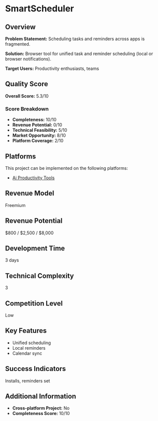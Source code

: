 # SmartScheduler

## Overview
**Problem Statement:** Scheduling tasks and reminders across apps is fragmented.

**Solution:** Browser tool for unified task and reminder scheduling (local or browser notifications).

**Target Users:** Productivity enthusiasts, teams

## Quality Score
**Overall Score:** 5.3/10

### Score Breakdown
- **Completeness:** 10/10
- **Revenue Potential:** 0/10
- **Technical Feasibility:** 5/10
- **Market Opportunity:** 8/10
- **Platform Coverage:** 2/10

## Platforms
This project can be implemented on the following platforms:
- [Ai Productivity Tools](./platforms/ai-productivity-tools/)

## Revenue Model
Freemium

## Revenue Potential
$800 / $2,500 / $8,000

## Development Time
3 days

## Technical Complexity
3

## Competition Level
Low

## Key Features
- Unified scheduling
- Local reminders
- Calendar sync

## Success Indicators
Installs, reminders set

## Additional Information
- **Cross-platform Project:** No
- **Completeness Score:** 10/10
